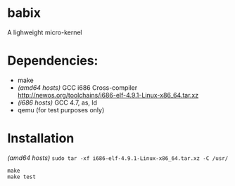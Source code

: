 # babix

A lighweight micro-kernel

# Dependencies:
  - make 
  - *(amd64 hosts)* GCC i686 Cross-compiler http://newos.org/toolchains/i686-elf-4.9.1-Linux-x86_64.tar.xz 
  - *(i686 hosts)* GCC 4.7, as, ld
  - qemu (for test purposes only)
  
# Installation
*(amd64 hosts)* ```sudo tar -xf i686-elf-4.9.1-Linux-x86_64.tar.xz -C /usr/```

```
make
make test
```
